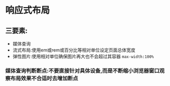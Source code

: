 # 响应式布局

## 三要素:

- 媒体查询
- 流式布局:使用em或rem或百分比等相对单位设定页面总体宽度
- 弹性图片:使用相对单位确保图片再大也不会超过其容器 `max-width:100%`

### 媒体查询判断断点:不要直接针对具体设备,而是不断缩小浏览器窗口观察布局效果不合适时去增加断点